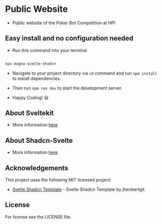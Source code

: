# Public Website

- Public website of the Poker Bot Competition at HPI

## Easy install and no configuration needed

- Run this command into your terminal

```sh

npx mugna-svelte-shadcn

```

- Navigate to your project directory via `cd` command and run `npm install` to install dependencies.
- Then run `npm run dev` to start the development server.

- Happy Coding! :smiley:

## About Sveltekit

- More information [here](https://kit.svelte.dev/docs/introduction)

## About Shadcn-Svelte

- More information [here](https://www.shadcn-svelte.com/docs)


## Acknowledgements

This project uses the following MIT licensed project:

- [Svelte Shadcn Template](https://sveltethemes.dev/jhenbertgit/svelte-shadcn-template) - Svelte Shadcn Template by jhenbertgit.


## License
For license see the LICENSE file.